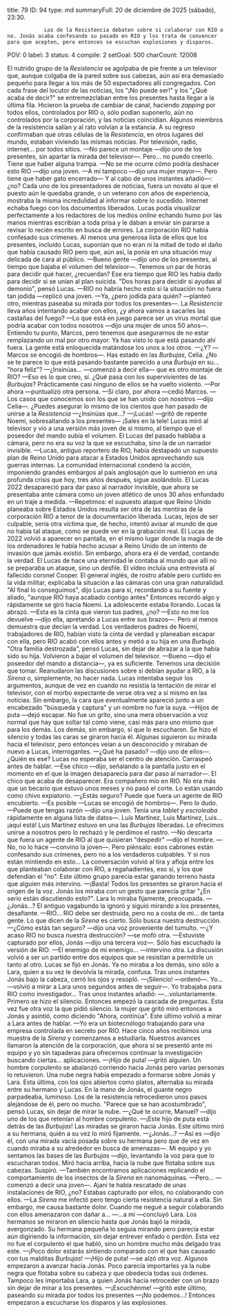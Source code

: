 title:          79
ID:             94
type:           md
summaryFull:    20 de diciembre de 2025 (sábado), 23:30.
                
                Los de la Resistencia debaten sobre si colaborar con RIO o no. Jonás acaba confesando su pasado en RIO y los trata de convencer para que acepten, pero entonces se escuchan explosiones y disparos.
POV:            0
label:          3
status:         4
compile:        2
setGoal:        500
charCount:      12008


El nutrido grupo de la *Resistencia* se agolpaba de pie frente a un televisor que, aunque colgaba de la pared sobre sus cabezas, aún así era demasiado pequeño para llegar a los más de 50 espectadores allí congregados.
Con cada frase del locutor de las noticias, los "¡No puede ser!" y los "¿Qué acaba de decir?" se entremezclaban entre los presentes hasta llegar a la última fila.
Hicieron la prueba de cambiar de canal, haciendo *zapping* por todos ellos, controlados por RIO o, sólo podían suponerlo, aún no controlados por la corporación, y las noticias coincidían.
Algunos miembros de la resistencia salían y al rato volvían a la estancia. A su regreso confirmaban que otras células de la *Resistencia*, en otros lugares del mundo, estaban viviendo las mismas noticias. Por televisión, radio, internet... por todos sitios.
—No parece un montaje —dijo uno de los presentes, sin apartar la mirada del televisor—. Pero... no puedo creerlo. Tiene que haber alguna trampa.
—No se me ocurre cómo podría deshacer esto RIO —dijo una joven.
—A mí tampoco —dijo una mujer mayor—. Pero tiene que haber gato encerrado— Y al cabo de unos instantes añadió—: ¿no?
Cada uno de los presentadores de noticias, fuera un novato al que el puesto aún le quedaba grande, o un veterano con años de experiencia, mostraba la misma incredulidad al informar sobre lo sucedido.
Internet echaba fuego con los documentos liberados. Lucas podía visualizar perfectamente a los redactores de los medios *online* echando humo por las manos mientras escribían a toda prisa y le daban a enviar sin pararse a revisar lo recién escrito en busca de errores.
La corporación RIO había confesado sus crímenes.
Al menos una generosa lista de ellos que los presentes, incluido Lucas, suponían que no eran ni la mitad de todo el daño que había causado RIO pero que, aún así, la ponía en una situación muy delicada de cara al público.
—Bueno gente —dijo uno de los presentes, al tiempo que bajaba el volumen del televisor—. Tenemos un par de horas para decidir qué hacer, ¿recuerdan?
Ese era tiempo que RIO les había dado para decidir si se unían al plan suicida.
"Dos horas para decidir si ayudas al demonio", pensó Lucas.
—RIO no habría hecho esto si la situación no fuera tan jodida  —replicó una joven.
—Ya, ¿pero jodida para quién? —planteó otro, mientras paseaba su mirada por todos los presentes—. La *Resistencia* lleva años intentando acabar con ellos, ¿y ahora vamos a sacarles las castañas del fuego?
—Lo que está en juego parece ser un virus mortal que podría acabar con todos nosotros —dijo una mujer de unos 50 años—. Entiendo tu punto, Marcos, pero tenemos que asegurarnos de no estar remplazando un mal por otro mayor. Ya has visto lo que está pasando ahí fuera. La gente está enloquecida matándose los unos a los otros.
—¿Y? —Marcos se encogió de hombros—. Has estado en las *Burbujas*, Celia. ¿No se te parece lo que está pasando bastante parecido a una *Burbuja* en su... "hora feliz"?
—¿Insinúas... —comenzó a decir ella— que es otro montaje de RIO?
—Eso es lo que creo, sí. ¿Qué pasa con los supervivientes de las *Burbujas*? Prácticamente casi ninguno de ellos se ha vuelto violento.
—Por ahora —puntualizó otra persona.
—Sí claro, por ahora —cedió Marcos.
—Los casos que conocemos son los que se han unido con nosotros —dijo Celia—. ¿Puedes asegurar lo mismo de los cientos que han pasado de unirse a la *Resistencia*
—¿Insinúas que...?
—¡Lucas! —gritó de repente Noemí, sobresaltando a los presentes— ¡Sales en la tele!
Lucas miró al televisor y vio a una versión más joven de si mismo, al tiempo que el poseedor del mando subía el volumen.
El Lucas del pasado hablaba a cámara, pero no era su voz la que se escuchaba, sino la de un narrador invisible.
—Lucas, antiguo reportero de RIO, había destapado un supuesto plan de Reino Unido para atacar a Estados Unidos aprovechando sus guerras internas. La comunidad internacional condenó la acción, imponiendo grandes embargos al país anglosajón que lo sumieron en una profunda crisis que hoy, tres años después, sigue asolándolo.
El Lucas 2022 desapareció para dar paso al narrador invisible, que ahora se presentaba ante cámara como un joven atlético de unos 30 años enfundado en un traje a medida.
—Repetimos: el supuesto ataque que Reino Unido planeaba sobre Estados Unidos resulta ser otra de las mentiras de la corporación RIO a tenor de la documentación liberada. Lucas, lejos de ser culpable, sería otra víctima que, de hecho, intentó avisar al mundo de que no había tal ataque, como se puede ver en la grabación real.
El Lucas de 2022 volvió a aparecer en pantalla, en el mismo lugar donde la magia de de los ordenadores le había hecho acusar a Reino Unido de un intento de invasión que jamás existió. Sin embargo, ahora era él de verdad, contando la verdad. El Lucas de hace una eternidad le contaba al mundo que allí no se preparaba un ataque, sino un desfile.
El vídeo incluía una entrevista al fallecido coronel Cooper. El general inglés, de rostro afable pero curtido en la vida militar, explicaba la situación a las cámaras con una gran naturalidad.
"Al final lo conseguimos", dijo Lucas para sí, recordando a su fuente y aliado, "aunque RIO haya acabado contigo antes"
Entonces recordó algo y rápidamente se giró hacia Noemí. La adolescente estaba llorando.
Lucas la abrazó.
—Esta es la cinta que vieron tus padres, ¿no?
—Esto no me los devuelve —dijo ella, apretando a Lucas entre sus brazos—. Pero al menos demuestra que decían la verdad.
Los verdaderos padres de Noemí, trabajadores de RIO, habían visto la cinta de verdad y planeaban escapar con ella, pero RIO acabó con ellos antes y metió a su hija en una *Burbuja*.
"Otra familia destrozada", pensó Lucas, sin dejar de abrazar a la que había sido su hija.
Volvieron a bajar el volumen del televisor.
—Bueno —dijo el poseedor del mando a distancia—, ya es suficiente. Tenemos una decisión que tomar.
Reanudaron las discusiones sobre si debían ayudar a RIO, a la *Sirena* o, simplemente, no hacer nada. Lucas intentaba seguir los argumentos, aunque de vez en cuando no resistía la tentación de mirar el televisor, con el morbo expectante de verse otra vez a si mismo en las noticias. Sin embargo, la cara que eventualmente apareció junto a un encabezado "búsqueda y captura" y un nombre no fue la suya.
—Hijos de puta —dejó escapar. No fue un grito, sino una mera observación a voz normal que hay que soltar tal como viene, casi más para uno mismo que para los demás.
Los demás, sin embargo, sí que lo escucharon. Se hizo el silencio y todas las caras se giraron hacia él. Algunas siguieron su mirada hacia el televisor, pero entonces veían a un desconocido y miraban de nuevo a Lucas, interrogantes.
—¿Qué ha pasado? —dijo uno de ellos—. ¿Quién es ese?
Lucas no esperaba ser el centro de atención. Carraspeó antes de hablar.
—Ese chico —dijo, señalando a la pantalla justo en el momento en el que la imagen desaparecía para dar paso al narrador—. El chico que acaba de desaparecer. Era compañero mío en RIO. No era más que un becario que estuvo unos meses y no pasó el corte. Lo están usando como chivo expiatorio.
—¿Estás seguro? Puede que fuera un agente de RIO encubierto.
—Es posible —Lucas se encogió de hombros—. Pero lo dudo.
—Puede que tengas razón —dijo una joven. Tenía una *tablet* y *escroleaba* rápidamente en alguna lista de datos—. Luís Martínez, Luis Martínez, Luis... ¡aquí está! Luis Martínez estuvo en una las *Burbujas* liberadas. Le ofrecimos unirse a nosotros pero lo rechazó y le perdimos el rastro.
—No descarta que fuera un agente de RIO al que quisieran "despedir" —dijo el hombre.
—No, no lo hace —convino la joven—. Pero piénsalo: esos cabrones están confesando sus crímenes, pero no a los verdaderos culpables. Y si nos están mintiendo en esto...
La conversación volvió al tira y afloja entre los que planteaban colaborar con RIO, a regañadientes, eso sí, y los que defendían el "no". Este último grupo parecía estar ganando terreno hasta que alguien más intervino.
—¡Basta!
Todos los presentes se giraron hacia el origen de la voz. Jonás los miraba con un gesto que parecía gritar "¿En serio están discutiendo esto?".
Lara lo miraba fijamente, preocupada.
—¿Jonás...?
El antiguo vagabundo la ignoró y siguió mirando a los presentes, desafiante.
—RIO... RIO debe ser destruida, pero no a costa de mi... de tanta gente. Lo que dicen de la *Sirena* es cierto. Sólo busca nuestra destrucción.
—¿Cómo estás tan seguro? —dijo una voz proveniente del tumulto.
—¿Y acaso RIO no busca nuestra destrucción? —se mofó otra.
—Estuviste capturado por ellos, Jonás —dijo una tercera voz—. Sólo has escuchado la versión de RIO.
—El enemigo de mi enemigo... —intervino otra.
La discusión volvió a ser un partido entre dos equipos que se resistían a permitirle un tanto al otro.
Lucas se fijó en Jonás. Ya no miraba a los demás, sino sólo a Lara, quien a su vez le devolvía la mirada, confusa.
Tras unos instantes Jonás bajo la cabeza, cerró los ojos y resopló.
—¡Silencio! —ordenó—. Yo... —volvió a mirar a Lara unos segundos antes de seguir—. Yo trabajaba para RIO como investigador...
Tras unos instantes añadió:
—...voluntariamente.
Primero se hizo el silencio. Entonces empezó la cascada de preguntas.
Esta vez fue otra voz la que pidió silencio. la mujer que gritó miró entonces a Jonás y asintió, como diciendo "Ahora, continúa".
Este último volvió a mirar a Lara antes de hablar.
—Yo era un biotecnólogo trabajando para una empresa controlada en secreto por RIO. Hace cinco años recibimos una muestra de la *Sirena* y comenzamos a estudiarla. Nuestros avances llamaron la atención de la corporación, que ahora sí se presentó ante mi equipo y yo sin tapaderas para ofrecernos continuar la investigación buscando ciertas... aplicaciones.
—¡Hijo de puta! —gritó alguien.
Un hombre corpulento se abalanzó corriendo hacia Jonás pero varias personas lo retuvieron.
Una nube negra había empezado a formarse sobre Jonás y Lara. Esta última, con los ojos abiertos como platos, alternaba su mirada entre su hermano y Lucas. En la mano de Jonás, el guante negro parpadeaba, luminoso.
Los de la resistencia retrocedieron unos pasos alejándose de él, pero no mucho.
"Parece que se han acostumbrado", pensó Lucas, sin dejar de mirar la nube.
—¿Qué te ocurre, Manuel? —dijo uno de los que retenían al hombre corpulento.
—¡Este hijo de puta está detrás de las *Burbujas*!
Las miradas se giraron hacia Jonás. Este último miró a su hermana, quién a su vez lo miró fijamente.
—¿Jonás...?
—Así es —dijo él, con una mirada vacía posada sobre su hermana pero que de vez en cuando miraba a su alrededor en busca de amenazas—. Mi equipo y yo sentamos las bases de las *Burbujas* —dijo, levantando la voz para que lo escucharan todos.
Miró hacia arriba, hacia la nube que flotaba sobre sus cabezas. Suspiró.
—También encontramos aplicaciones replicando el comportamiento de los insectos de la *Sirena* en nanomáquinas.
—Pero... —comenzó a decir una joven—. Ajani te había rescatado de unas instalaciones de RIO, ¿no? Estabas capturado por ellos, no colaborando con ellos.
—La *Sirena* me infectó pero tengo cierta resistencia natural a ella. Sin embargo, me causa bastante dolor. Cuando me negué a seguir colaborando con ellos amenazaron con dañar a...
—...a mi —concluyó Lara.
Los hermanos se miraron en silencio hasta que Jonás bajó la mirada, avergonzado. Su hermana pequeña lo seguía mirando pero parecía estar aún digiriendo la información, sin dejar entrever enfado o perdón.
Esta vez no fue el corpulento el que habló, sino un hombre mucho más delgado tras este.
—¡Poco dolor estarás sintiendo comparado con el que has causado con tus malditas *Burbujas*!
—¡Hijo de puta! —se alzó otra voz.
Algunos empezaron a avanzar hacia Jonás. Poco parecía importarles ya la nube negra que flotaba sobre su cabeza y que obedecía todas sus órdenes. Tampoco les importaba Lara, a quien Jonás hacia retroceder con un brazo sin dejar de mirar a los presentes.
—¡Escuchénme! —gritó este último, paseando su mirada por todos los presentes —¡No podemos...!
Entonces empezaron a escucharse los disparos y las explosiones.